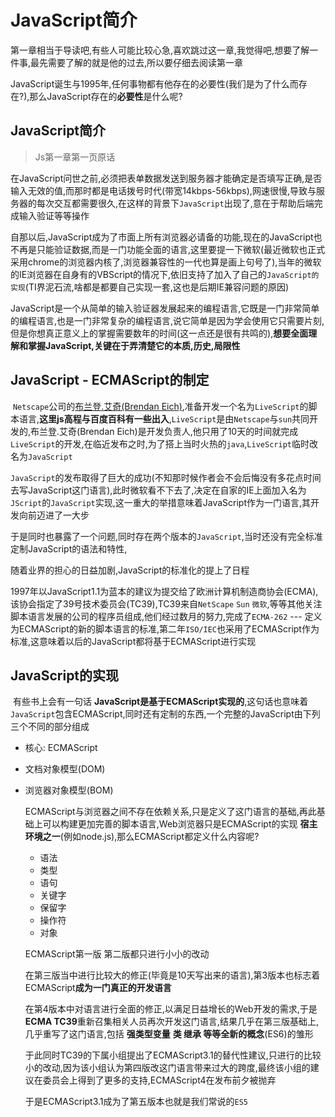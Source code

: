 # JavaScript简介

​	第一章相当于导读吧,有些人可能比较心急,喜欢跳过这一章,我觉得吧,想要了解一件事,最先需要了解的就是他的过去,所以要仔细去阅读第一章

JavaScript诞生与1995年,任何事物都有他存在的必要性(我们是为了什么而存在?),那么JavaScript存在的**必要性**是什么呢?

## JavaScript简介

> Js第一章第一页原话

​	在JavaScript问世之前,必须把表单数据发送到服务器才能确定是否填写正确,是否输入无效的值,而那时都是电话拨号时代(带宽14kbps-56kbps),网速很慢,导致与服务器的每次交互都需要很久,在这样的背景下`JavaScript`出现了,意在于帮助后端完成输入验证等等操作

​	自那以后,JavaScript成为了市面上所有浏览器必请备的功能,现在的JavaScript也不再是只能验证数据,而是一门功能全面的语言,这里要提一下微软(最近微软也正式采用chrome的浏览器内核了,浏览器兼容性的一代也算是画上句号了),当年的微软的IE浏览器在自身有的VBScript的情况下,依旧支持了加入了自己的`JavaScript的实现`(TI界泥石流,啥都是都要自己实现一套,这也是后期IE兼容问题的原因)

​	JavaScript是一个从简单的输入验证器发展起来的编程语言,它既是一门非常简单的编程语言,也是一门非常复杂的编程语言,说它简单是因为学会使用它只需要片刻,但是你想真正意义上的掌握需要数年的时间(这一点还是很有共鸣的),**想要全面理解和掌握JavaScript,关键在于弄清楚它的本质,历史,局限性**

## JavaScript - ECMAScript的制定

​	`Netscape`公司的[布兰登.艾奇(Brendan Eich)](https://baike.baidu.com/item/Brendan%20Eich/561441?fr=aladdin),准备开发一个名为`LiveScript`的脚本语言,**这里js高程与百度百科有一些出入**,`LiveScript`是由`Netscape`与`sun`共同开发的,布兰登.艾奇(Brendan Eich)是开发负责人,他只用了10天的时间就完成`LiveScript`的开发,在临近发布之时,为了搭上当时火热的`java`,`LiveScript`临时改名为`JavaScript`

​	`JavaScript`的发布取得了巨大的成功(不知那时候作者会不会后悔没有多花点时间去写JavaScript这门语言),此时微软看不下去了,决定在自家的IE上面加入名为`JScript`的`JavaScript`实现,这一重大的举措意味着JavaScript作为一门语言,其开发向前迈进了一大步

​	于是同时也暴露了一个问题,同时存在两个版本的`JavaScript`,当时还没有完全标准定制JavaScript的语法和特性,

随着业界的担心的日益加剧,JavaScript的标准化的提上了日程

​	1997年以JavaScript1.1为蓝本的建议为提交给了欧洲计算机制造商协会(ECMA),该协会指定了39号技术委员会(TC39),TC39来自`NetScape` `Sun` `微软`,等等其他关注脚本语言发展的公司的程序员组成,他们经过数月的努力,完成了`ECMA-262` --- 定义为ECMAScript的新的脚本语言的标准,第二年`ISO/IEC`也采用了ECMAScript作为标准,这意味着以后的JavaScript都将基于ECMAScript进行实现



## JavaScript的实现

​	有些书上会有一句话 **JavaScript是基于ECMAScript实现的**,这句话也意味着`JavaScript`包含ECMAScript,同时还有定制的东西,一个完整的JavaScript由下列三个不同的部分组成

- 核心: ECMAScript

- 文档对象模型(DOM)

- 浏览器对象模型(BOM)

  ECMAScript与浏览器之间不存在依赖关系,只是定义了这门语言的基础,再此基础上可以构建更加完善的脚本语言,Web浏览器只是ECMAScript的实现 **宿主环境之一**(例如node.js),那么ECMAScript都定义什么内容呢?

  - 语法
  - 类型
  - 语句
  - 关键字
  - 保留字
  - 操作符
  - 对象

  ECMAScript第一版 第二版都只进行小小的改动

  在第三版当中进行比较大的修正(毕竟是10天写出来的语言),第3版本也标志着ECMAScript**成为一门真正的开发语言**

  在第4版本中对语言进行全面的修正,以满足日益增长的Web开发的需求,于是**ECMA TC39**重新召集相关人员再次开发这门语言,结果几乎在第三版基础上,几乎重写了这门语言,包括 **强类型变量**  **类 继承 等等全新的概念**(ES6)的雏形

  ​	于此同时TC39的下属小组提出了ECMAScript3.1的替代性建议,只进行的比较小的改动,因为该小组认为第四版改这门语言带来过大的跨度,最终该小组的建议在委员会上得到了更多的支持,ECMAScript4在发布前夕被抛弃

  于是ECMAScript3.1成为了第五版本也就是我们常说的`ES5`



  ​	




